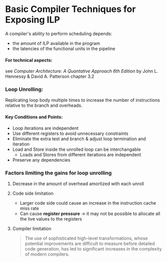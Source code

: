# Basic Compiler Techniques for Exposing ILP
A compiler's ability to perform scheduling depends:
- the amount of ILP available in the program
- the latencies of the functional units in the pipeline

#### For technical aspects:
see *Computer Architecture: A Quantative Approach 6th Edition* by John L. Hennessy & David A. Patterson chapter 3.2

### Loop Unrolling:
Replicating loop body multiple times to increase the number of instructions relative to the branch and overheads.

#### Key Conditions and Points:
- Loop iterations are independent
- Use different registers to avoid unnecessary constraints
- Eliminate the extra test and branch & adjust loop termination and iteration
- Load and Store inside the unrolled loop can be interchangable
    - Loads and Stores from different iterations are independent
- Preserve any dependencies

### Factors limiting the gains for loop unrolling
1. Decrease in the amount of overhead amortized with each unroll
2. Code side limitation
    - Larger code side could cause an increase in the instruction cache miss rate
    - Can cause **register pressure** -> it may not be possible to allocate all the live values to the registers
3. Compiler limitation

    > The use of sophisticated high-level transformations, whose potential improvements are difficult to measure before detailed code generation, has led to significant increases in the complexity of modern compilers.

